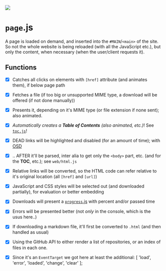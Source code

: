 <img src="https://kekse.biz/github.php?draw&text=`Page`&override=github:v4" />

# **`page`**.js
A page is loaded on demand, and inserted into the `#MAIN`/`<main>` of the site. So not
the whole website is being reloaded (with all the JavaScript etc.), but only the content,
when necessary (when the user/client requests it).

## Functions
- [x] Catches all clicks on elements with `[href]` attribute (and animates them), if below page path
- [x] Fetches a file (if too big or unsupported MIME type, a download will be offered (if not done manually))
- [x] Presents it, depending on it's MIME type (or file extension if none sent); also animated.
- [x] _Automatically creates a **Table of Contents** (also animated, etc.)_! See [`toc.js`](toc.md)!
- [x] DEAD links will be highlighted and disabled (for an amount of time); with [OSD](osd.md)
- [x] .. AFTER it'll be parsed, inter alia to get only the `<body>` part, etc. (and for the **TOC**, etc.); see `web/html.js`
- [x] Relative links will be converted, so the HTML code can refer relative to it's original location (all `[href]` and `[url]`)
- [x] JavaScript and CSS styles will be selected out (and downloaded partially), for evaluation or better embedding
- [x] Downloads will present a [`progress`.js](progress.md) with percent and/or passed time
- [x] Errors will be presented better (not *only* in the console, which is the usus here..)
- [x] If downloading a markdown file, it'll first be converted to `.html` (and then handled as usual)
- [x] Using the GitHub API to either render a list of repositories, or an index of files in each one.
- [x] Since it's an `EventTarget` we got here at least the additional: [ 'load', 'error', 'loaded', 'change', 'clear' ];

